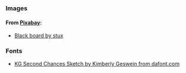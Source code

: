 ---
---
### Images

#### From [Pixabay](https://pixabay.com):

- [Black board by stux](https://pixabay.com/photos/black-board-chalk-traces-school-1072366/)

### Fonts

- [KG Second Chances Sketch by Kimberly Geswein from dafont.com](https://www.dafont.com/kg-second-chances.font)
